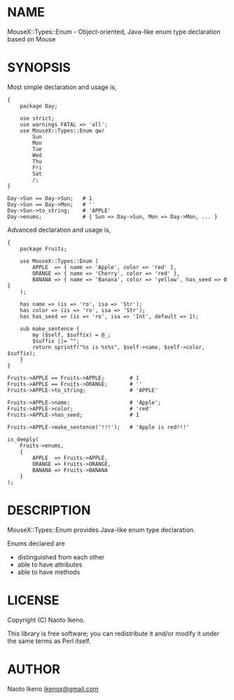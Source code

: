 # NAME

MouseX::Types::Enum - Object-oriented, Java-like enum type declaration based on Mouse

# SYNOPSIS

Most simple declaration and usage is,

    {
        package Day;

        use strict;
        use warnings FATAL => 'all';
        use MouseX::Types::Enum qw/
            Sun
            Mon
            Tue
            Wed
            Thu
            Fri
            Sat
            /;
    }

    Day->Sun == Day->Sun;   # 1
    Day->Sun == Day->Mon;   # ''
    Day->Sun->to_string;    # 'APPLE'
    Day->enums;             # { Sun => Day->Sun, Mon => Day->Mon, ... }

Advanced declaration and usage is,

    {
        package Fruits;

        use MouseX::Types::Enum (
            APPLE  => { name => 'Apple', color => 'red' },
            ORANGE => { name => 'Cherry', color => 'red' },
            BANANA => { name => 'Banana', color => 'yellow', has_seed => 0 }
        );

        has name => (is => 'ro', isa => 'Str');
        has color => (is => 'ro', isa => 'Str');
        has has_seed => (is => 'ro', isa => 'Int', default => 1);

        sub make_sentence {
            my ($self, $suffix) = @_;
            $suffix ||= "";
            return sprintf("%s is %s%s", $self->name, $self->color, $suffix);
        }
    }

    Fruits->APPLE == Fruits->APPLE;        # 1
    Fruits->APPLE == Fruits->ORANGE;       # ''
    Fruits->APPLE->to_string;              # 'APPLE'

    Fruits->APPLE->name;                   # 'Apple';
    Fruits->APPLE->color;                  # 'red'
    Fruits->APPLE->has_seed;               # 1

    Fruits->APPLE->make_sentence('!!!');   # 'Apple is red!!!'

    is_deeply(
        Fruits->enums,
        {
            APPLE  => Fruits->APPLE,
            ORANGE => Fruits->ORANGE,
            BANANA => Fruits->BANANA
        }
    );

# DESCRIPTION

MouseX::Types::Enum provides Java-like enum type declaration.

Enums declared are

- distinguished from each other
- able to have attributes
- able to have methods

# LICENSE

Copyright (C) Naoto Ikeno.

This library is free software; you can redistribute it and/or modify
it under the same terms as Perl itself.

# AUTHOR

Naoto Ikeno <ikenox@gmail.com>
